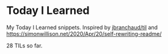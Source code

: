 
# Today I Learned

My Today I Learned snippets. Inspired by [jbranchaud/til](https://github.com/jbranchaud/til) and https://simonwillison.net/2020/Apr/20/self-rewriting-readme/

<!-- count starts -->28<!-- count ends --> TILs so far. 

<!-- index starts -->

<!-- index ends -->

